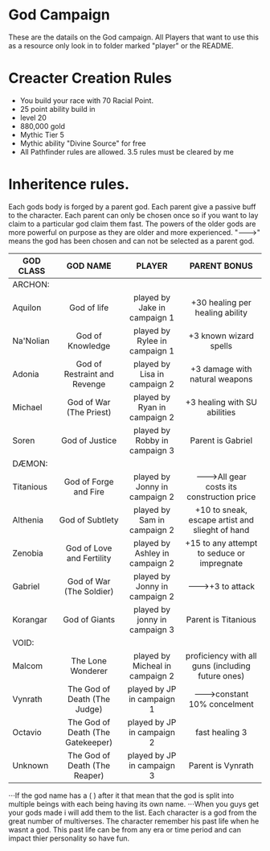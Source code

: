 # God Campaign

These are the datails on the God campaign. All Players that want to use this as a resource only look
in to folder marked "player" or the README.

# Creacter Creation Rules
* You build your race with 70 Racial Point.
* 25 point ability build in
* level 20
* 880,000 gold
* Mythic Tier 5
* Mythic ability "Divine Source" for free
* All Pathfinder rules are allowed. 3.5 rules must be cleared by me

# Inheritence rules.

   Each gods body is forged by a parent god. Each parent give a passive buff to the character. Each parent can only be chosen once so 
   if you want to lay claim to a particular god claim them fast. The powers of the older gods are more powerful on purpose as they are
   older and more experienced. "--->" means the god has been chosen and can not be selected as a parent god.

| GOD CLASS	| GOD NAME			| PLAYER	                 | PARENT BONUS |
| ------------- |:-----------------------------:|:------------------------------:|:-------------------------------:|
| ARCHON:	|                               |                                |                                 |
| Aquilon	|	God of life		| played by Jake in campaign 1	 | +30 healing per healing ability |
| Na'Nolian	|	God of Knowledge	| played by Rylee in campaign 1	 | +3 known wizard spells          |
| Adonia	| God of Restraint and Revenge	| played by Lisa in campaign 2	 | +3 damage with natural weapons  |
| Michael	| God of War (The Priest)	| played by Ryan in campaign 2	 | +3 healing with SU abilities    |
| Soren		| God of Justice		| played by Robby in campaign 3	 | Parent is Gabriel               |
| DÆMON:	|                               |                                |                                 |
| Titanious 	| God of Forge and Fire		| played by Jonny in campaign 2	 | --->All gear costs its construction price | 
| Althenia 	| God of Subtlety		| played by Sam in campaign 2	 | +10 to sneak, escape artist and slieght of hand |
| Zenobia	| God of Love and Fertility	| played by Ashley in campaign 2 | +15 to any attempt to seduce or impregnate |
| Gabriel	| God of War (The Soldier)	| played by Jonny in campaign 2	 | --->+3 to attack                |
| Korangar	| God of Giants			| played by jonny in campaign 3	 | Parent is Titanious             |
| VOID:	        |                               |                                |                                 |
| Malcom	|	The Lone Wonderer	| played by Micheal in campaign 2 | proficiency with all guns (including future ones) |
| Vynrath	| The God of Death (The Judge)	| played by JP in campaign 1	 | --->constant 10% concelment     |
| Octavio	| The God of Death (The Gatekeeper) | played by JP in campaign 2 |	fast healing 3             |
| Unknown       |The God of Death (The Reaper)	| played by JP in campaign 3     | Parent is Vynrath               |

⋅⋅⋅If the god name has a ( ) after it that mean that the god is split into multiple beings with each being having its own name.
⋅⋅⋅When you guys get your gods made i will add them to the list. Each character is a god from the great number of multiverses. The 
character remember his past life when he wasnt a god. This past life can be from any era or time period and can impact thier personality so have fun. 
